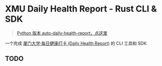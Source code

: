 # XMU Daily Health Report - Rust CLI & SDK

> [Python 版本 auto-daily-health-report，点这里](https://github.com/kirainmoe/auto-daily-health-report/tree/legacy)

一个完成 [厦门大学·每日健康打卡 (Daily Health Report)](https://xmuxg.xmu.edu.cn/app/214) 的 CLI 工具和 SDK.

## TODO

